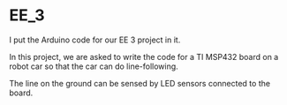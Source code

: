 # EE_3
I put the Arduino code for our EE 3 project in it.

In this project, we are asked to write the code for a TI MSP432 board on a robot car so that the car can do line-following.

The line on the ground can be sensed by LED sensors connected to the board.
